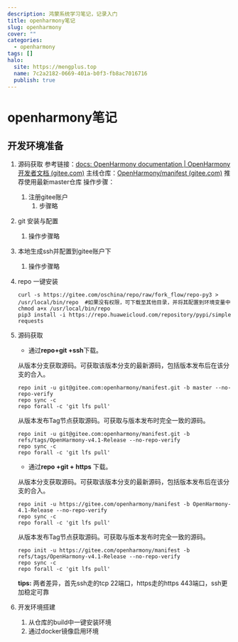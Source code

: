 ```yaml
---
description: 鸿蒙系统学习笔记，记录入门
title: openharmony笔记
slug: openharmony
cover: ""
categories:
  - openharmony
tags: []
halo:
  site: https://mengplus.top
  name: 7c2a2182-0669-401a-b0f3-fb8ac7016716
  publish: true
---
```


# openharmony笔记

## 开发环境准备
1. 源码获取
  参考链接：[docs: OpenHarmony documentation | OpenHarmony开发者文档 (gitee.com)](https://gitee.com/openharmony/docs)
  主线仓库：[OpenHarmony/manifest (gitee.com)](https://gitee.com/openharmony/manifest)
  推荐使用最新master仓库
  操作步骤：
  	1. 注册gitee账户
      	1. 步骤略
  2. git 安装与配置

     1. 操作步骤略

  3. 本地生成ssh并配置到gitee账户下

     1. 操作步骤略

  4. repo 一键安装

     ```
     curl -s https://gitee.com/oschina/repo/raw/fork_flow/repo-py3 > /usr/local/bin/repo  #如果没有权限，可下载至其他目录，并将其配置到环境变量中chmod a+x /usr/local/bin/repo
     pip3 install -i https://repo.huaweicloud.com/repository/pypi/simple requests
     ```

  5. 源码获取

     - 通过**repo+git +ssh**下载。

     从版本分支获取源码。可获取该版本分支的最新源码，包括版本发布后在该分支的合入。

     ```
     repo init -u git@gitee.com:openharmony/manifest.git -b master --no-repo-verify
     repo sync -c
     repo forall -c 'git lfs pull'
     ```

     从版本发布Tag节点获取源码。可获取与版本发布时完全一致的源码。

     ```
     repo init -u git@gitee.com:openharmony/manifest.git -b refs/tags/OpenHarmony-v4.1-Release --no-repo-verify
     repo sync -c
     repo forall -c 'git lfs pull'
     ```

     - 通过**repo +git + https** 下载。

     从版本分支获取源码。可获取该版本分支的最新源码，包括版本发布后在该分支的合入。

     ```
     repo init -u https://gitee.com/openharmony/manifest -b OpenHarmony-4.1-Release --no-repo-verify
     repo sync -c
     repo forall -c 'git lfs pull'
     ```

     从版本发布Tag节点获取源码。可获取与版本发布时完全一致的源码。

     ```
     repo init -u https://gitee.com/openharmony/manifest -b refs/tags/OpenHarmony-v4.1-Release --no-repo-verify
     repo sync -c
     repo forall -c 'git lfs pull'
     ```

     **tips:** 两者差异，首先ssh走的tcp 22端口，https走的https 443端口，ssh更加稳定可靠

1. 开发环境搭建

   1. 从仓库的build中一键安装环境
   2. 通过docker镜像启用环境
